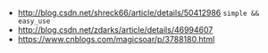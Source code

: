 + http://blog.csdn.net/shreck66/article/details/50412986  `simple && easy_use`
+ http://blog.csdn.net/zdarks/article/details/46994607
+ https://www.cnblogs.com/magicsoar/p/3788180.html
